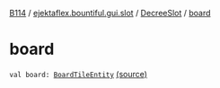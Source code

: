 [B114](../../index.md) / [ejektaflex.bountiful.gui.slot](../index.md) / [DecreeSlot](index.md) / [board](./board.md)

# board

`val board: `[`BoardTileEntity`](../../ejektaflex.bountiful.block/-board-tile-entity/index.md) [(source)](https://github.com/ejektaflex/Bountiful/tree/develop/src/main/kotlin/ejektaflex/bountiful/gui/slot/DecreeSlot.kt#L9)